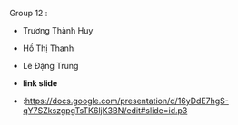 Group 12 : 
-  Trương Thành Huy
-  Hồ Thị Thanh 
-  Lê Đặng Trung

- <strong>link slide </strong>
-  :https://docs.google.com/presentation/d/16yDdE7hgS-qY7SZkszgpgTsTK6ljK3BN/edit#slide=id.p3
